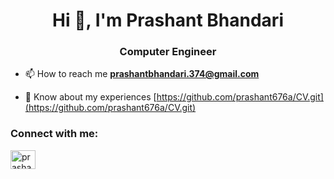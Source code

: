 <h1 align="center">Hi 👋, I'm Prashant Bhandari</h1>
<h3 align="center">Computer Engineer</h3>


- 📫 How to reach me **prashantbhandari.374@gmail.com**

- 📄 Know about my experiences [https://github.com/prashant676a/CV.git](https://github.com/prashant676a/CV.git)

<h3 align="left">Connect with me:</h3>
<p align="left">
<a href="https://linkedin.com/in/prashant-bhandari-334532209" target="blank"><img align="center" src="https://raw.githubusercontent.com/rahuldkjain/github-profile-readme-generator/master/src/images/icons/Social/linked-in-alt.svg" alt="prashant-bhandari-334532209" height="30" width="40" /></a>
</p>

